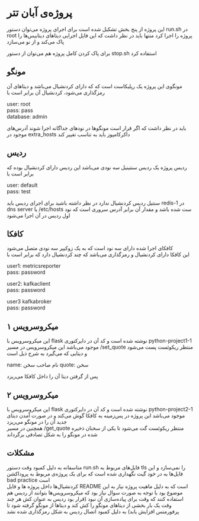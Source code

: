 # پروژه‌ی آبان تتر

این پروژه از پنج بخش تشکیل شده است
برای اجرای پروژه می‌توان دستور run.sh در root پروژه را اجرا کرد منتها باید در نظر داشت که این فایل اجرایی دیتاهای دیتابیس‌ها را پاک می‌کند و از نو می‌سازد

برای پاک کردن کامل پروژه هم می‌توان از دستور stop.sh استفاده کرد

## مونگو

مونگوی این پروژه یک رپلیکاست است که که دارای کردنشیال می‌باشد و دیتاهای آن رمزگذاری می‌شود، کردنشیال آن برابر است با

user: root  
pass: pass  
database: admin

باید در نظر داشت که اگر قرار است مونگوها در نودهای جداگانه اجرا شوند آدرس‌های موجود در extra_hosts داکرکامپوز باید به تناسب تغییر کند

## ردیس
ردیس پروژه یک ردیس سنتینیل سه نودی می‌باشد
این ردیس دارای کردنشیال بوده که برابر است با

user: default  
pass: test

سنتیل ردیس کردنشیال ندارد
در نظر داشته باشید برای اجرای ردیس باید redis-1 در dns server یا /etc/hosts ست شده باشد و مقدار آن برابر آدرس سروری است که نود اول ردیس در آن اجرا می‌شود

## کافکا
کافکای اجرا شده دارای سه نود است که به یک زوکیپر سه نودی متصل می‌شود  
این کافکا دارای کردنشیال و رمزگذاری می‌باشد که چند کردنشیال دارد که برابر است با

user1: metricsreporter  
pass: password  

user2: kafkaclient  
pass: password  

user3 kafkabroker  
pass: password  


## میکروسرویس ۱
این میکروسرویس با flask نوشته شده است و کد آن در دایرکتوری python-project1-1 موجود می‌باشد
این میکروسرویس در مسیر /set_quote منتظر ریکوئست پست می‌شود و دیتایی که می‌گیرد به شرح ذیل است

name: نام صاحب سخن
quote: سخن

پس از گرفتن دیتا آن را داخل کافکا می‌ریزد

## میکروسرویس ۲
این میکروسرویس با flask نوشته شده است و کد آن در دایرکتوری python-project2-1 موجود می‌باشد
این پروژه در پس‌زمینه به کافکا گوش می‌کتد و در صورت آمدن دیتای جدید آن را در مونگو می‌ریزد  
همچنین در مسیر /get_quote منتظر ریکوئست گت می‌شود تا یکی از سخنان ذخیره شده در مونگو را به شکل تصادفی برگرداند

## مشکلات
متاسفانه به دلیل کمبود وقت دستور run.sh فایل‌های مربوط به tls را نمی‌سازد و این فایل‌ها به در خود گیت نگهداری شده است که برای یک پروژه‌ی مربوط به پروداکشن bad practice است  
 کردنشیال‌ها داخل پروژه ها و فایل README است که به دلیل ماهیت پروژه نیاز به این موضوع بود
با توجه به صورت سوال نیاز بود که میکروسرویس‌ها بتوانند از ردیس هم استفاده کنند که وقت برای پیاده‌سازی آن نبود (قرار بود ردیس به عنوان کش هر چند وقت یک بار بخشی از دیتاهای مونگو را کش کند و دیتاها از مونگو گرفته شود تا پرفورمنس افزایش یابد)
به دلیل کمبود اتصال ردیس به شکل رمزگذاری شده نشد

